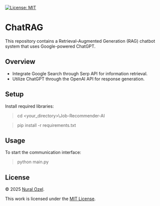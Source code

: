 [![License: MIT][mit-shield]](./LICENSE)

# ChatRAG
This repository contains a Retrieval-Augmented Generation (RAG) chatbot system that uses Google-powered ChatGPT.

## Overview
- Integrate Google Search through Serp API for information retrieval.
- Utilize ChatGPT through the OpenAI API for response generation.

## Setup
Install required libraries:

> cd <your_directory>\Job-Recommender-AI

> pip install -r requirements.txt

## Usage
To start the communication interface:

> python main.py

## License
© 2025 [Nural Ozel](https://github.com/tfb-sv).

This work is licensed under the [MIT License](./LICENSE).

[cc-by]: https://creativecommons.org/licenses/by/4.0/
[mit-shield]: https://img.shields.io/badge/License-MIT-yellow.svg
